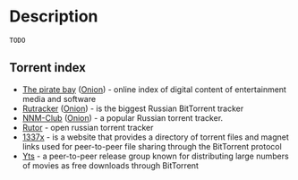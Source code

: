 # Description

`TODO`


## Torrent index

* [The pirate bay](https://thepiratebay.org/) ([Onion](piratebayo3klnzokct3wt5yyxb2vpebbuyjl7m623iaxmqhsd52coid.onion/)) - online index of digital content of entertainment media and software
* [Rutracker](https://rutracker.org) ([Onion](torrentsru5dbmqszbdinnz7cjiubxsjngq52qij6ih3fmp3gn7hwqqd.onion)) - is the biggest Russian BitTorrent tracker
* [NNM-Club](https://nnmclub.to/) ([Onion](nnmclub2vvjqzjne6q4rrozkkkdmlvnrcsyes2bbkm7e5ut2aproy4id.onion)) - a popular Russian torrent tracker.
* [Rutor](http://rutor.is/) - open russian torrent tracker
* [1337x](https://1337x.to/) - is a website that provides a directory of torrent files and magnet links used for peer-to-peer file sharing through the BitTorrent protocol
* [Yts](https://yts.mx/) - a peer-to-peer release group known for distributing large numbers of movies as free downloads through BitTorrent
